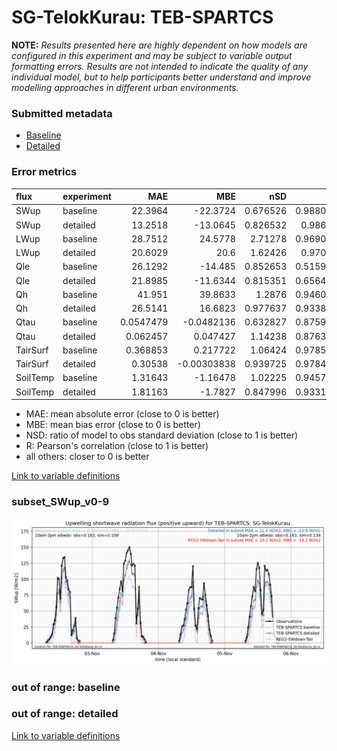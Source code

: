 # SG-TelokKurau: TEB-SPARTCS

**NOTE:** *Results presented here are highly dependent on how models are configured in this experiment and may be subject to variable output formatting errors. Results are not intended to indicate the quality of any individual model, but to help participants better understand and improve modelling approaches in different urban environments.*

### Submitted metadata

- [Baseline](TEB-SPARTCS_SG-TelokKurau_baseline_attrs.md)
- [Detailed](TEB-SPARTCS_SG-TelokKurau_detailed_attrs.md)

### Error metrics

| flux     | experiment   |        MAE |          MBE |      nSD |        R |         5th |        95th |       RMSE |    cRMSE |        AMBE |     1-nSD |       1-R |   nSkewness |   nKurtosis |   Overlap |
|:---------|:-------------|-----------:|-------------:|---------:|---------:|------------:|------------:|-----------:|---------:|------------:|----------:|----------:|------------:|------------:|----------:|
| SWup     | baseline     | 22.3964    | -22.3724     | 0.676526 | 0.988068 |  3.10341    |  47.1482    | 27.4263    | 0.347535 | 22.3724     | 0.323474  | 0.0119323 |  0.0245546  |   0.0351281 | 0.161271  |
| SWup     | detailed     | 13.2518    | -13.0645     | 0.826532 | 0.98674  |  3.10341    |  26.5018    | 16.705     | 0.22806  | 13.0645     | 0.173468  | 0.0132603 |  0.00924945 |   0.0343594 | 0.168205  |
| LWup     | baseline     | 28.7512    |  24.5778     | 2.71278  | 0.969061 |  7.21394    | 106.675     | 45.9326    | 1.7611   | 24.5778     | 1.71278   | 0.0309394 |  0.0429249  |   0.810076  | 0.226086  |
| LWup     | detailed     | 20.6029    |  20.6        | 1.62426  | 0.97038  |  7.49503    |  51.1842    | 25.6957    | 0.697081 | 20.6        | 0.624259  | 0.0296204 |  0.0014826  |   0.697134  | 0.324752  |
| Qle      | baseline     | 26.1292    | -14.485      | 0.852653 | 0.515926 |  2.61975    |  45.1921    | 45.1063    | 0.920438 | 14.485      | 0.147347  | 0.484074  |  1.24059    |   4.25428   | 0.283306  |
| Qle      | detailed     | 21.8985    | -11.6344     | 0.815351 | 0.656434 |  1.82086    |  38.9563    | 37.6232    | 0.77094  | 11.6344     | 0.184649  | 0.343566  |  0.683096   |   2.42653   | 0.316205  |
| Qh       | baseline     | 41.951     |  39.8633     | 1.2876   | 0.946057 | 21.5041     | 101.767     | 57.1976    | 0.470773 | 39.8633     | 0.287598  | 0.0539433 |  0.0437545  |   0.301524  | 0.49577   |
| Qh       | detailed     | 26.5141    |  16.6823     | 0.977637 | 0.933815 | 14.4281     |  14.143     | 35.56      | 0.36043  | 16.6823     | 0.0223632 | 0.0661848 |  0.0507022  |   0.240801  | 0.398477  |
| Qtau     | baseline     |  0.0547479 |  -0.0482136  | 0.632827 | 0.875998 |  0.00489725 |   0.149404  |  0.0872337 | 0.540147 |  0.0482136  | 0.367173  | 0.124002  |  0.0969148  |   0.415512  | 0.198827  |
| Qtau     | detailed     |  0.062457  |   0.047427   | 1.14238  | 0.876318 |  0.0187859  |   0.0740522 |  0.0879519 | 0.550325 |  0.047427   | 0.142382  | 0.123682  |  0.102902   |   0.105293  | 0.142746  |
| TairSurf | baseline     |  0.368853  |   0.217722   | 1.06424  | 0.978589 |  0.179591   |   0.638901  |  0.486932  | 0.222932 |  0.217722   | 0.0642354 | 0.0214109 |  0.308891   |   0.330913  | 0.0900671 |
| TairSurf | detailed     |  0.30538   |  -0.00303838 | 0.939725 | 0.978462 |  0.193315   |   0.126834  |  0.410355  | 0.210032 |  0.00303838 | 0.0602748 | 0.0215385 |  0.0427712  |   0.296208  | 0.0742832 |
| SoilTemp | baseline     |  1.31643   |  -1.16478    | 1.02225  | 0.945794 |  1.35812    |   0.949818  |  1.60745   | 0.333645 |  1.16478    | 0.0222515 | 0.0542059 |  0.0919421  |   0.341288  | 0.219385  |
| SoilTemp | detailed     |  1.81163   |  -1.7827     | 0.847996 | 0.933188 |  1.63418    |   3.00901   |  2.16377   | 0.369348 |  1.7827     | 0.152004  | 0.0668121 |  0.274649   |   0.788267  | 0.257019  |

 - MAE: mean absolute error (close to 0 is better)
 - MBE: mean bias error (close to 0 is better)
 - NSD: ratio of model to obs standard deviation (close to 1 is better)
 - R: Pearson's correlation (close to 1 is better)
 - all others: closer to 0 is better

[Link to variable definitions](../modelattrs/variable_definitions.md)

### <a name="subset_swup_v0-9"></a>subset_SWup_v0-9
[![TEB-SPARTCS_SG-TelokKurau_subset_SWup_v0-9.png](TEB-SPARTCS_SG-TelokKurau_subset_SWup_v0-9.png)](TEB-SPARTCS_SG-TelokKurau_subset_SWup_v0-9.png)

### out of range: baseline


### out of range: detailed



[Link to variable definitions](../modelattrs/variable_definitions.md)

